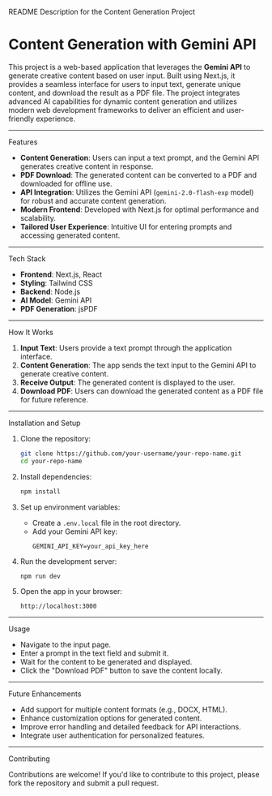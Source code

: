 
README Description for the Content Generation Project

# Content Generation with Gemini API

This project is a web-based application that leverages the **Gemini API** to generate creative content based on user input. Built using Next.js, it provides a seamless interface for users to input text, generate unique content, and download the result as a PDF file. The project integrates advanced AI capabilities for dynamic content generation and utilizes modern web development frameworks to deliver an efficient and user-friendly experience.

---

Features

- **Content Generation**: Users can input a text prompt, and the Gemini API generates creative content in response.
- **PDF Download**: The generated content can be converted to a PDF and downloaded for offline use.
- **API Integration**: Utilizes the Gemini API (`gemini-2.0-flash-exp` model) for robust and accurate content generation.
- **Modern Frontend**: Developed with Next.js for optimal performance and scalability.
- **Tailored User Experience**: Intuitive UI for entering prompts and accessing generated content.

---

Tech Stack

- **Frontend**: Next.js, React
- **Styling**: Tailwind CSS
- **Backend**: Node.js
- **AI Model**: Gemini API
- **PDF Generation**: jsPDF

---

How It Works

1. **Input Text**: Users provide a text prompt through the application interface.
2. **Content Generation**: The app sends the text input to the Gemini API to generate creative content.
3. **Receive Output**: The generated content is displayed to the user.
4. **Download PDF**: Users can download the generated content as a PDF file for future reference.

---

Installation and Setup

1. Clone the repository:
   ```bash
   git clone https://github.com/your-username/your-repo-name.git
   cd your-repo-name
   ```

2. Install dependencies:
   ```bash
   npm install
   ```

3. Set up environment variables:
   - Create a `.env.local` file in the root directory.
   - Add your Gemini API key:
     ```
     GEMINI_API_KEY=your_api_key_here
     ```

4. Run the development server:
   ```bash
   npm run dev
   ```

5. Open the app in your browser:
   ```
   http://localhost:3000
   ```

---

Usage

- Navigate to the input page.
- Enter a prompt in the text field and submit it.
- Wait for the content to be generated and displayed.
- Click the "Download PDF" button to save the content locally.

---

Future Enhancements

- Add support for multiple content formats (e.g., DOCX, HTML).
- Enhance customization options for generated content.
- Improve error handling and detailed feedback for API interactions.
- Integrate user authentication for personalized features.

---

Contributing

Contributions are welcome! If you'd like to contribute to this project, please fork the repository and submit a pull request.

